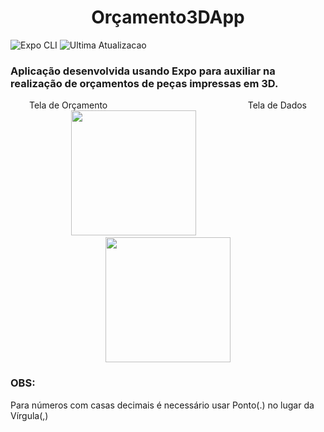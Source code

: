 <h1 align="center"> Orçamento3DApp </h1>

![Expo CLI](https://img.shields.io/badge/Expo-0.6.2-lightgrey)
![Ultima Atualizacao](https://img.shields.io/badge/realease%20date%3A-december%202022-orange)

<h3>Aplicação desenvolvida usando Expo para auxiliar na realização de orçamentos de peças impressas em 3D.</h3>

<div align="center">
Tela de Orçamento &#160&#160&#160&#160&#160&#160&#160&#160&#160&#160&#160&#160&#160&#160&#160&#160&#160&#160&#160&#160&#160&#160&#160&#160&#160&#160&#160
  &#160&#160&#160&#160&#160&#160&#160&#160&#160&#160&#160&#160&#160&#160&#160&#160&#160&#160&#160&#160&#160&#160&#160&#160&#160&#160&#160
Tela de Dados
</div>
                                          
<div align="center" >
<img src="https://user-images.githubusercontent.com/28853497/224380304-ecc6f5e3-0657-4328-ad02-4b6258a75c9c.jpeg" width="200" />
  &#160&#160&#160&#160&#160&#160&#160&#160&#160&#160&#160&#160&#160&#160&#160&#160&#160&#160&#160&#160&#160&#160&#160&#160&#160&#160&#160
<img src="https://user-images.githubusercontent.com/28853497/224381317-a5a7378e-d994-4ad4-ae4f-aafe06b2703b.jpeg" width="200"/>
</div>

<h3>OBS: </h3>Para números com casas decimais é necessário usar Ponto(.) no lugar da Vírgula(,)
